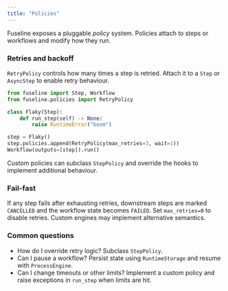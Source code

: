 ```yaml
---
title: "Policies"
---
```


Fuseline exposes a pluggable *policy* system. Policies attach to steps or
workflows and modify how they run.

### Retries and backoff

`RetryPolicy` controls how many times a step is retried. Attach it to a
`Step` or `AsyncStep` to enable retry behaviour.

```python
from fuseline import Step, Workflow
from fuseline.policies import RetryPolicy

class Flaky(Step):
    def run_step(self) -> None:
        raise RuntimeError("boom")

step = Flaky()
step.policies.append(RetryPolicy(max_retries=3, wait=1))
Workflow(outputs=[step]).run()
```

Custom policies can subclass `StepPolicy` and override the hooks to
implement additional behaviour.

### Fail-fast

If any step fails after exhausting retries, downstream steps are marked
`CANCELLED` and the workflow state becomes `FAILED`. Set `max_retries=0`
to disable retries. Custom engines may implement alternative semantics.

### Common questions

- How do I override retry logic?  Subclass `StepPolicy`.
- Can I pause a workflow?  Persist state using `RuntimeStorage` and resume
  with `ProcessEngine`.
- Can I change timeouts or other limits?  Implement a custom policy and
  raise exceptions in `run_step` when limits are hit.
